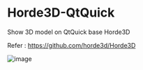 # Horde3D-QtQuick
Show 3D model on QtQuick base Horde3D

Refer : https://github.com/horde3d/Horde3D

![image](https://oss.xuin.net/horde3d_with_qtquick.webp)
